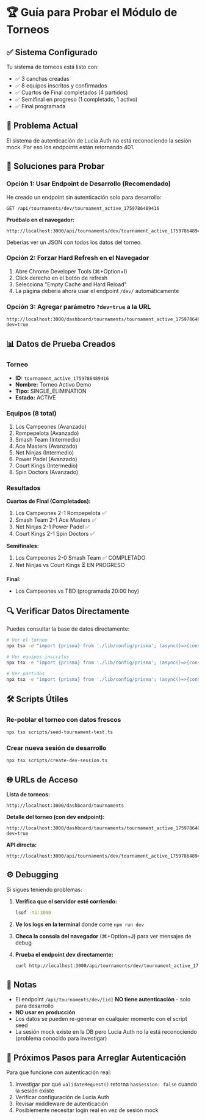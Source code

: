 # 🏆 Guía para Probar el Módulo de Torneos

## ✅ Sistema Configurado

Tu sistema de torneos está listo con:
- ✅ 3 canchas creadas
- ✅ 8 equipos inscritos y confirmados
- ✅ Cuartos de Final completados (4 partidos)
- ✅ Semifinal en progreso (1 completado, 1 activo)
- ✅ Final programada

## 🔧 Problema Actual

El sistema de autenticación de Lucia Auth no está reconociendo la sesión mock. Por eso los endpoints están retornando 401.

## 🚀 Soluciones para Probar

### Opción 1: Usar Endpoint de Desarrollo (Recomendado)

He creado un endpoint sin autenticación solo para desarrollo:

```
GET /api/tournaments/dev/tournament_active_1759786489416
```

**Pruébalo en el navegador:**
```
http://localhost:3000/api/tournaments/dev/tournament_active_1759786489416
```

Deberías ver un JSON con todos los datos del torneo.

### Opción 2: Forzar Hard Refresh en el Navegador

1. Abre Chrome Developer Tools (⌘+Option+I)
2. Click derecho en el botón de refresh
3. Selecciona "Empty Cache and Hard Reload"
4. La página debería ahora usar el endpoint `/dev/` automáticamente

### Opción 3: Agregar parámetro `?dev=true` a la URL

```
http://localhost:3000/dashboard/tournaments/tournament_active_1759786489416?dev=true
```

## 📊 Datos de Prueba Creados

### Torneo
- **ID:** `tournament_active_1759786489416`
- **Nombre:** Torneo Activo Demo
- **Tipo:** SINGLE_ELIMINATION
- **Estado:** ACTIVE

### Equipos (8 total)
1. Los Campeones (Avanzado)
2. Rompepelota (Avanzado)
3. Smash Team (Intermedio)
4. Ace Masters (Avanzado)
5. Net Ninjas (Intermedio)
6. Power Padel (Avanzado)
7. Court Kings (Intermedio)
8. Spin Doctors (Avanzado)

### Resultados

**Cuartos de Final (Completados):**
1. Los Campeones 2-1 Rompepelota ✅
2. Smash Team 2-1 Ace Masters ✅
3. Net Ninjas 2-1 Power Padel ✅
4. Court Kings 2-1 Spin Doctors ✅

**Semifinales:**
1. Los Campeones 2-0 Smash Team ✅ COMPLETADO
2. Net Ninjas vs Court Kings ⏳ EN PROGRESO

**Final:**
- Los Campeones vs TBD (programada 20:00 hoy)

## 🔍 Verificar Datos Directamente

Puedes consultar la base de datos directamente:

```bash
# Ver el torneo
npx tsx -e "import {prisma} from './lib/config/prisma'; (async()=>{const t = await prisma.tournament.findUnique({where:{id:'tournament_active_1759786489416'},include:{_count:true}}); console.log(JSON.stringify(t,null,2)); await prisma.\$disconnect()})()"

# Ver equipos inscritos
npx tsx -e "import {prisma} from './lib/config/prisma'; (async()=>{const r = await prisma.tournamentRegistration.findMany({where:{tournamentId:'tournament_active_1759786489416'}}); console.log(r.length, 'equipos'); await prisma.\$disconnect()})()"

# Ver partidos
npx tsx -e "import {prisma} from './lib/config/prisma'; (async()=>{const m = await prisma.tournamentMatch.findMany({where:{tournamentId:'tournament_active_1759786489416'}}); console.log(m.length, 'partidos'); m.forEach(match => console.log(match.round, '-', match.status)); await prisma.\$disconnect()})()"
```

## 🛠️ Scripts Útiles

### Re-poblar el torneo con datos frescos
```bash
npx tsx scripts/seed-tournament-test.ts
```

### Crear nueva sesión de desarrollo
```bash
npx tsx scripts/create-dev-session.ts
```

## 🌐 URLs de Acceso

**Lista de torneos:**
```
http://localhost:3000/dashboard/tournaments
```

**Detalle del torneo (con dev endpoint):**
```
http://localhost:3000/dashboard/tournaments/tournament_active_1759786489416?dev=true
```

**API directa:**
```
http://localhost:3000/api/tournaments/dev/tournament_active_1759786489416
```

## ⚙️ Debugging

Si sigues teniendo problemas:

1. **Verifica que el servidor esté corriendo:**
   ```bash
   lsof -ti:3000
   ```

2. **Ve los logs en la terminal** donde corre `npm run dev`

3. **Checa la consola del navegador** (⌘+Option+J) para ver mensajes de debug

4. **Prueba el endpoint dev directamente:**
   ```bash
   curl http://localhost:3000/api/tournaments/dev/tournament_active_1759786489416
   ```

## 📝 Notas

- El endpoint `/api/tournaments/dev/[id]` **NO tiene autenticación** - solo para desarrollo
- **NO usar en producción**
- Los datos se pueden re-generar en cualquier momento con el script seed
- La sesión mock existe en la DB pero Lucia Auth no la está reconociendo (problema conocido para investigar)

## 🎯 Próximos Pasos para Arreglar Autenticación

Para que funcione con autenticación real:

1. Investigar por qué `validateRequest()` retorna `hasSession: false` cuando la sesión existe
2. Verificar configuración de Lucia Auth
3. Revisar middleware de autenticación
4. Posiblemente necesitar login real en vez de sesión mock
